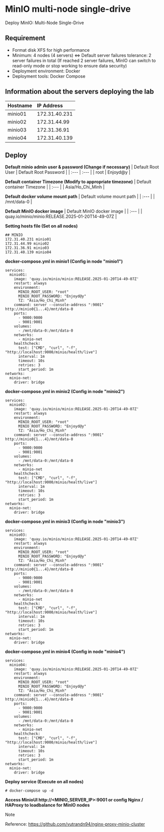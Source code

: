 # MinIO multi-node single-drive
Deploy MinIO: Multi-Node Single-Drive

## Requirement
- Format disk XFS for high performance
- Minimum: 4 nodes (4 servers) <=> Default server failures tolerance: 2 server failures in total (If reached 2 server failures, MinIO can switch to read-only mode or stop working to ensure data security)
- Deployment environment: Docker
- Deployment tools: Docker Compose

## Information about the servers deploying the lab

| Hostname | IP Address |
| :--- | :--- |
| minio01 | 172.31.40.231 |
| minio02 | 172.31.44.99 |
| minio03 | 172.31.36.91 |
| minio04 | 172.31.40.139 |

## Deploy
**Default minio admin user & password (Change if necessary)**
| Default Root User | Default Root Password |
| :--- | :--- |
| root | Enjoyd@y |

**Default container Timezone (Modify to appropriate timezone)**
| Default container Timezone |
| :--- |
| Asia/Ho_Chi_Minh |

**Default docker volume mount path**
| Default volume mount path |
| :--- |
| /mnt/data-0 | 

**Default MinIO docker image**
| Default MinIO docker image |
| :--- |
| quay.io/minio/minio:RELEASE.2025-01-20T14-49-07Z |

**Setting hosts file (Set on all nodes)**
```
## MINIO
172.31.40.231 minio01 
172.31.44.99 minio02 
172.31.36.91 minio03 
172.31.40.139 minio04 
```

**docker-compose.yml in minio1 (Config in node "minio1")**
```
services:
  minio01:
    image: 'quay.io/minio/minio:RELEASE.2025-01-20T14-49-07Z'
    restart: always
    environment:
      MINIO_ROOT_USER: "root"
      MINIO_ROOT_PASSWORD: "Enjoyd@y"
      TZ: "Asia/Ho_Chi_Minh"
    command: server --console-address ":9001" http://minio0{1...4}/mnt/data-0
    ports:
      - 9000:9000
      - 9001:9001
    volumes:
      - /mnt/data-0:/mnt/data-0
    networks:
      - minio-net
    healthcheck:
      test: ["CMD", "curl", "-f", "http://localhost:9000/minio/health/live"]
      interval: 1m
      timeout: 10s
      retries: 3
      start_period: 1m
networks:
  minio-net:
    driver: bridge
```

**docker-compose.yml in minio2 (Config in node "minio2")**
```
services:
  minio02:
    image: 'quay.io/minio/minio:RELEASE.2025-01-20T14-49-07Z'
    restart: always
    environment:
      MINIO_ROOT_USER: "root"
      MINIO_ROOT_PASSWORD: "Enjoyd@y"
      TZ: "Asia/Ho_Chi_Minh"
    command: server --console-address ":9001" http://minio0{1...4}/mnt/data-0
    ports:
      - 9000:9000
      - 9001:9001
    volumes:
      - /mnt/data-0:/mnt/data-0
    networks:
      - minio-net
    healthcheck:
      test: ["CMD", "curl", "-f", "http://localhost:9000/minio/health/live"]
      interval: 1m
      timeout: 10s
      retries: 3
      start_period: 1m
networks:
  minio-net:
    driver: bridge
```

**docker-compose.yml in minio3 (Config in node "minio3")**
```
services:
  minio03:
    image: 'quay.io/minio/minio:RELEASE.2025-01-20T14-49-07Z'
    restart: always
    environment:
      MINIO_ROOT_USER: "root"
      MINIO_ROOT_PASSWORD: "Enjoyd@y"
      TZ: "Asia/Ho_Chi_Minh"
    command: server --console-address ":9001" http://minio0{1...4}/mnt/data-0
    ports:
      - 9000:9000
      - 9001:9001
    volumes:
      - /mnt/data-0:/mnt/data-0
    networks:
      - minio-net
    healthcheck:
      test: ["CMD", "curl", "-f", "http://localhost:9000/minio/health/live"]
      interval: 1m
      timeout: 10s
      retries: 3
      start_period: 1m
networks:
  minio-net:
    driver: bridge
```

**docker-compose.yml in minio4 (Config in node "minio4")**
```
services:
  minio04:
    image: 'quay.io/minio/minio:RELEASE.2025-01-20T14-49-07Z'
    restart: always
    environment:
      MINIO_ROOT_USER: "root"
      MINIO_ROOT_PASSWORD: "Enjoyd@y"
      TZ: "Asia/Ho_Chi_Minh"
    command: server --console-address ":9001" http://minio0{1...4}/mnt/data-0
    ports:
      - 9000:9000
      - 9001:9001
    volumes:
      - /mnt/data-0:/mnt/data-0
    networks:
      - minio-net
    healthcheck:
      test: ["CMD", "curl", "-f", "http://localhost:9000/minio/health/live"]
      interval: 1m
      timeout: 10s
      retries: 3
      start_period: 1m
networks:
  minio-net:
    driver: bridge
```

**Deploy service (Execute on all nodes)**
```
# docker-compose up -d
```

**Access MinioUI http://<MINIO_SERVER_IP>:9001 or config Nginx / HAProxy to loadbalance for MinIO nodes**
>[!NOTE]
> Reference: https://github.com/vutrandn94/nginx-proxy-minio-cluster
